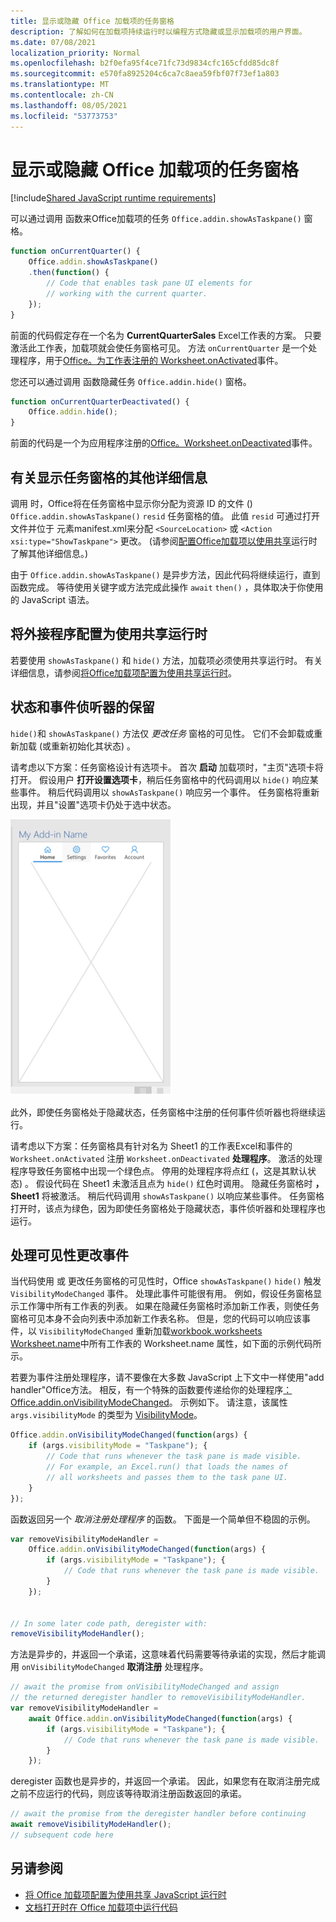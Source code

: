 ```yaml
---
title: 显示或隐藏 Office 加载项的任务窗格
description: 了解如何在加载项持续运行时以编程方式隐藏或显示加载项的用户界面。
ms.date: 07/08/2021
localization_priority: Normal
ms.openlocfilehash: b2f0efa95f4ce71fc73d9834cfc165cfdd85dc8f
ms.sourcegitcommit: e570fa8925204c6ca7c8aea59fbf07f73ef1a803
ms.translationtype: MT
ms.contentlocale: zh-CN
ms.lasthandoff: 08/05/2021
ms.locfileid: "53773753"
---
```

# <a name="show-or-hide-the-task-pane-of-your-office-add-in"></a>显示或隐藏 Office 加载项的任务窗格

[!include[Shared JavaScript runtime requirements](../includes/shared-runtime-requirements-note.md)]

可以通过调用 函数来Office加载项的任务 `Office.addin.showAsTaskpane()` 窗格。

```javascript
function onCurrentQuarter() {
    Office.addin.showAsTaskpane()
    .then(function() {
        // Code that enables task pane UI elements for
        // working with the current quarter.
    });
}
```

前面的代码假定存在一个名为 **CurrentQuarterSales** Excel工作表的方案。 只要激活此工作表，加载项就会使任务窗格可见。 方法 `onCurrentQuarter` 是一个处理程序，用于[Office。为工作表注册的 Worksheet.onActivated](/javascript/api/excel/excel.worksheet?view=excel-js-preview&preserve-view=true#onActivated)事件。

您还可以通过调用 函数隐藏任务 `Office.addin.hide()` 窗格。

```javascript
function onCurrentQuarterDeactivated() {
    Office.addin.hide();
}
```

前面的代码是一个为应用程序注册的[Office。Worksheet.onDeactivated](/javascript/api/excel/excel.worksheet?view=excel-js-preview&preserve-view=true#onDeactivated)事件。

## <a name="additional-details-on-showing-the-task-pane"></a>有关显示任务窗格的其他详细信息

调用 时，Office将在任务窗格中显示你分配为资源 ID 的文件 () `Office.addin.showAsTaskpane()` `resid` 任务窗格的值。 此值 `resid` 可通过打开文件并位于 元素manifest.xml来分配 `<SourceLocation>` 或 `<Action xsi:type="ShowTaskpane">` 更改。
 (请参阅[配置Office加载项以使用共享](configure-your-add-in-to-use-a-shared-runtime.md)运行时了解其他详细信息。) 

由于 `Office.addin.showAsTaskpane()` 是异步方法，因此代码将继续运行，直到函数完成。 等待使用关键字或方法完成此操作 `await` `then()` ，具体取决于你使用的 JavaScript 语法。

## <a name="configure-your-add-in-to-use-the-shared-runtime"></a>将外接程序配置为使用共享运行时

若要使用 `showAsTaskpane()` 和 `hide()` 方法，加载项必须使用共享运行时。 有关详细信息，请参阅[将Office加载项配置为使用共享运行时](configure-your-add-in-to-use-a-shared-runtime.md)。

## <a name="preservation-of-state-and-event-listeners"></a>状态和事件侦听器的保留

`hide()`和 `showAsTaskpane()` 方法仅 *更改任务* 窗格的可见性。 它们不会卸载或重新加载 (或重新初始化其状态) 。

请考虑以下方案：任务窗格设计有选项卡。 首次 **启动** 加载项时，"主页"选项卡将打开。 假设用户 **打开设置选项卡**，稍后任务窗格中的代码调用以 `hide()` 响应某些事件。 稍后代码调用以 `showAsTaskpane()` 响应另一个事件。 任务窗格将重新出现，并且"设置"选项卡仍处于选中状态。

![包含四个标签为"主页"、"设置、收藏夹"和"帐户"的任务窗格的屏幕截图。](../images/TaskpaneWithTabs.png)

此外，即使任务窗格处于隐藏状态，任务窗格中注册的任何事件侦听器也将继续运行。

请考虑以下方案：任务窗格具有针对名为 Sheet1 的工作表Excel和事件的 `Worksheet.onActivated` 注册 `Worksheet.onDeactivated` **处理程序**。 激活的处理程序导致任务窗格中出现一个绿色点。 停用的处理程序将点红 (，这是其默认状态) 。 假设代码在 Sheet1 未激活且点为 `hide()` 红色时调用。  隐藏任务窗格时 **，Sheet1** 将被激活。 稍后代码调用 `showAsTaskpane()` 以响应某些事件。 任务窗格打开时，该点为绿色，因为即使任务窗格处于隐藏状态，事件侦听器和处理程序也运行。

## <a name="handle-the-visibility-changed-event"></a>处理可见性更改事件

当代码使用 或 更改任务窗格的可见性时，Office `showAsTaskpane()` `hide()` 触发 `VisibilityModeChanged` 事件。 处理此事件可能很有用。 例如，假设任务窗格显示工作簿中所有工作表的列表。 如果在隐藏任务窗格时添加新工作表，则使任务窗格可见本身不会向列表中添加新工作表名称。 但是，您的代码可以响应该事件，以 `VisibilityModeChanged` 重新加载[workbook.worksheets](/javascript/api/excel/excel.workbook#worksheets) [Worksheet.name](/javascript/api/excel/excel.worksheet#name)中所有工作表的 Worksheet.name 属性，如下面的示例代码所示。

若要为事件注册处理程序，请不要像在大多数 JavaScript 上下文中一样使用"add handler"Office方法。 相反，有一个特殊的函数要传递给你的处理程序[：Office.addin.onVisibilityModeChanged](/javascript/api/office/office.addin#onVisibilityModeChanged_listener_)。 示例如下。 请注意，该属性 `args.visibilityMode` 的类型为 [VisibilityMode](/javascript/api/office/office.visibilitymode)。

```javascript
Office.addin.onVisibilityModeChanged(function(args) {
    if (args.visibilityMode = "Taskpane"); {
        // Code that runs whenever the task pane is made visible.
        // For example, an Excel.run() that loads the names of
        // all worksheets and passes them to the task pane UI.
    }
});
```

函数返回另一个 *取消注册处理程序* 的函数。 下面是一个简单但不稳固的示例。

```javascript
var removeVisibilityModeHandler =
    Office.addin.onVisibilityModeChanged(function(args) {
        if (args.visibilityMode = "Taskpane"); {
            // Code that runs whenever the task pane is made visible.
        }
    });


// In some later code path, deregister with:
removeVisibilityModeHandler();
```

方法是异步的，并返回一个承诺，这意味着代码需要等待承诺的实现，然后才能调用 `onVisibilityModeChanged` **取消注册** 处理程序。

```javascript
// await the promise from onVisibilityModeChanged and assign
// the returned deregister handler to removeVisibilityModeHandler.
var removeVisibilityModeHandler =
    await Office.addin.onVisibilityModeChanged(function(args) {
        if (args.visibilityMode = "Taskpane"); {
            // Code that runs whenever the task pane is made visible.
        }
    });
```

deregister 函数也是异步的，并返回一个承诺。 因此，如果您有在取消注册完成之前不应运行的代码，则应该等待取消注册函数返回的承诺。

```javascript
// await the promise from the deregister handler before continuing
await removeVisibilityModeHandler();
// subsequent code here
```

## <a name="see-also"></a>另请参阅

- [将 Office 加载项配置为使用共享 JavaScript 运行时](configure-your-add-in-to-use-a-shared-runtime.md)
- [文档打开时在 Office 加载项中运行代码](run-code-on-document-open.md)

